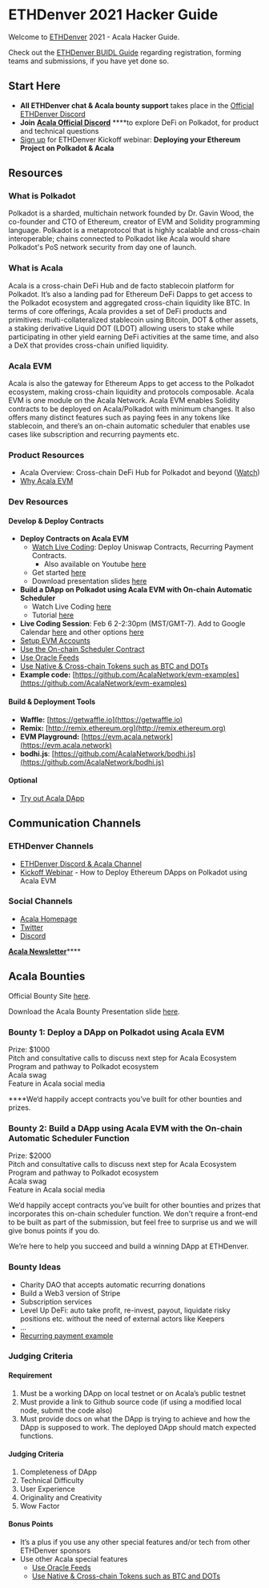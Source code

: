 # ETHDenver 2021 Hacker Guide

Welcome to [ETHDenver](https://www.ethdenver.com/) 2021 - Acala Hacker Guide. 

Check out the [ETHDenver BUIDL Guide](https://www.ethdenver.com/buidl) regarding registration, forming teams and submissions, if you have yet done so.

## Start Here

* **All ETHDenver chat & Acala bounty support** takes place in the [Official ETHDenver Discord](https://discord.gg/2X7WDEYpcX)
* **Join** [**Acala Official Discord**](https://discord.gg/vdbFVCH) ****to explore DeFi on Polkadot, for product and technical questions
* [Sign up](https://www.crowdcast.io/e/acala-ethdenver-2021) for ETHDenver Kickoff webinar: **Deploying your Ethereum Project on Polkadot & Acala**

## Resources

### What is Polkadot

Polkadot is a sharded, multichain network founded by Dr. Gavin Wood, the co-founder and CTO of Ethereum, creator of EVM and Solidity programming language. Polkadot is a metaprotocol that is highly scalable and cross-chain interoperable; chains connected to Polkadot like Acala would share Polkadot's PoS network security from day one of launch.

### What is Acala

Acala is a cross-chain DeFi Hub and de facto stablecoin platform for Polkadot. It’s also a landing pad for Ethereum DeFi Dapps to get access to the Polkadot ecosystem and aggregated cross-chain liquidity like BTC. In terms of core offerings, Acala provides a set of DeFi products and primitives: multi-collateralized stablecoin using Bitcoin, DOT & other assets, a staking derivative Liquid DOT \(LDOT\) allowing users to stake while participating in other yield earning DeFi activities at the same time, and also a DeX that provides cross-chain unified liquidity.

### Acala EVM

Acala is also the gateway for Ethereum Apps to get access to the Polkadot ecosystem, making cross-chain liquidity and protocols composable. Acala EVM is one module on the Acala Network. Acala EVM enables Solidity contracts to be deployed on Acala/Polkadot with minimum changes. It also offers many distinct features such as paying fees in any tokens like stablecoin, and there’s an on-chain automatic scheduler that enables use cases like subscription and recurring payments etc.

### Product Resources

* Acala Overview: Cross-chain DeFi Hub for Polkadot and beyond \([Watch](https://www.youtube.com/watch?v=avtzY5lkM6s)\)
* [Why Acala EVM](https://wiki.acala.network/learn/basics/acala-evm/acala-evm-composable-defi-stack) 

### Dev Resources

#### **Develop & Deploy Contracts**

* **Deploy Contracts on Acala EVM**
  * [Watch Live Coding](https://www.crowdcast.io/e/acala-ethdenver-2021): Deploy Uniswap Contracts, Recurring Payment Contracts.
    * Also available on Youtube [here](https://www.youtube.com/watch?v=7GdZucQ1SlE)
  * Get started [here](https://wiki.acala.network/build/development-guide/smart-contracts/get-started-evm)
  * Download presentation slides [here](https://drive.google.com/file/d/1fVzCXC2BJf7k_d25bMy4rqXBqU_ByI_I/view?usp=sharing)
* **Build a DApp on Polkadot using Acala EVM with On-chain Automatic Scheduler**
  * Watch Live Coding [here](https://www.youtube.com/watch?v=0ZKK8IQXI3s&list=PLAy4HNUNlzRkiRQFnr-gu6CyddoVTxeTy&index=37)
  * Tutorial [here](https://wiki.acala.network/build/development-guide/smart-contracts/advanced/use-on-chain-scheduler/scheduler-tutorial)
* **Live Coding Session**: Feb 6 2-2:30pm \(MST/GMT-7\). Add to Google Calendar [here](https://calendar.google.com/calendar/u/0/r/eventedit?text=Build+a+DApp+on+Polkadot+using+Acala+EVM+with+On-chain+Automatic+Scheduler+%7C+Bryan+Chen+-+Acala&dates=20210206T210000Z/20210206T213000Z&details=%3Ca+href%3D%22http://twitch.tv/ethereumdenver%22%3EMainnet+Livestream%3C/a%3E%3Cbr%3E%3Cbr%3EBryan+Chen+-+Acala&location&sprop=name) and other options [here](https://www.ethdenver.com/schedule)
* [Setup EVM Accounts](https://wiki.acala.network/build/development-guide/smart-contracts/get-started-evm/evm-account)
* [Use the On-chain Scheduler Contract](https://wiki.acala.network/build/development-guide/smart-contracts/advanced/use-on-chain-scheduler)
* [Use Oracle Feeds](https://wiki.acala.network/build/development-guide/smart-contracts/advanced/use-oracle-feeds)
* [Use Native & Cross-chain Tokens such as BTC and DOTs](https://wiki.acala.network/build/development-guide/smart-contracts/advanced/use-native-tokens)
* **Example code:** [https://github.com/AcalaNetwork/evm-examples](https://github.com/AcalaNetwork/evm-examples)

#### **Build & Deployment Tools**

* **Waffle:** [https://getwaffle.io](https://getwaffle.io)
* **Remix:** [http://remix.ethereum.org](http://remix.ethereum.org)
* **EVM Playground:** [https://evm.acala.network](https://evm.acala.network)
* **bodhi.js**: [https://github.com/AcalaNetwork/bodhi.js](https://github.com/AcalaNetwork/bodhi.js)

#### Optional

* [Try out Acala DApp](try-acala-dapp.md)

## Communication Channels

### ETHDenver Channels

* [ETHDenver Discord & Acala Channel](https://discord.gg/2X7WDEYpcX)
* [Kickoff Webinar](https://www.crowdcast.io/e/acala-ethdenver-2021) - How to Deploy Ethereum DApps on Polkadot using Acala EVM

### Social Channels

* [Acala Homepage](https://acala.network/)
* [Twitter](https://twitter.com/AcalaNetwork)
* [Discord](https://discord.gg/vdbFVCH)

[**Acala Newsletter**](https://acala.network/newsletter-sign-up.html)\*\*\*\*

## Acala Bounties

Official Bounty Site [here](https://www.ethdenver.com/post/acala).

Download the Acala Bounty Presentation slide [here](https://drive.google.com/file/d/1kr1I9LoUHEibbbm6XNkegaNcFaUtzUpl/view?usp=sharing).

### **Bounty 1: Deploy a DApp on Polkadot using Acala EVM** 

Prize: $1000   
Pitch and consultative calls to discuss next step for Acala Ecosystem Program and pathway to Polkadot ecosystem  
Acala swag  
Feature in Acala social media  
  
****We‘d happily accept contracts you’ve built for other bounties and prizes.

### **Bounty 2: Build a DApp using Acala EVM with the On-chain Automatic Scheduler Function**

Prize: $2000   
Pitch and consultative calls to discuss next step for Acala Ecosystem Program and pathway to Polkadot ecosystem  
Acala swag  
Feature in Acala social media

We‘d happily accept contracts you’ve built for other bounties and prizes that incorporates this on-chain scheduler function. We don't require a front-end to be built as part of the submission, but feel free to surprise us and we will give bonus points if you do. 

We’re here to help you succeed and build a winning DApp at ETHDenver.

### Bounty Ideas

* Charity DAO that accepts automatic recurring donations
* Build a Web3 version of Stripe 
* Subscription services
* Level Up DeFi: auto take profit, re-invest, payout, liquidate risky positions etc. without the need of external actors like Keepers
* ...
* [Recurring payment example](https://wiki.acala.network/build/development-guide/smart-contracts/advanced/use-on-chain-scheduler#example)

### Judging Criteria 

#### **Requirement**

1. Must be a working DApp on local testnet or on Acala’s public testnet
2. Must provide a link to Github source code \(if using a modified local node, submit the code also\)
3. Must provide docs on what the DApp is trying to achieve and how the DApp is supposed to work. The deployed DApp should match expected functions.

#### **Judging Criteria**

1. Completeness of DApp
2. Technical Difficulty
3. User Experience
4. Originality and Creativity
5. Wow Factor

#### Bonus Points

* It’s a plus if you use any other special features and/or tech from other ETHDenver sponsors
* Use other Acala special features
  * [Use Oracle Feeds](https://wiki.acala.network/build/development-guide/smart-contracts/advanced/use-oracle-feeds)
  * [Use Native & Cross-chain Tokens such as BTC and DOTs](https://wiki.acala.network/build/development-guide/smart-contracts/advanced/use-native-tokens)

### 





